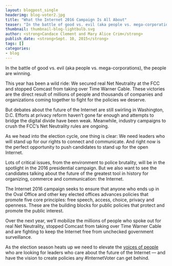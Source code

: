 ```yaml
---
layout: blogpost_single
headerimg: blog-voter2.jpg
title: "What the Internet 2016 Campaign Is All About"
teaser: "In the battle of good vs. evil (aka people vs. mega-corporations), the people are winning."
thumbnail: thumbnail-blog-lightbulb.svg
author: <strong>Candace Clement and Mary Alice Crim</strong>
publish_date: <strong>Sept. 10, 2015</strong>
tags: []
categories:
- blog
---
```


In the battle of good vs. evil (aka people vs. mega-corporations), the people are winning.

This year has been a wild ride: We secured real Net Neutrality at the FCC and stopped Comcast from taking over Time Warner Cable. These victories are the direct result of millions of people and thousands of companies and organizations coming together to fight for the policies we deserve.

But debates about the future of the Internet are still swirling in Washington, D.C. Efforts at privacy reform haven’t gone far enough and attempts to bridge the digital divide have been weak. Meanwhile, industry campaigns to crush the FCC’s Net Neutrality rules are ongoing.

As we head into the election cycle, one thing is clear: We need leaders who will stand up for our rights to connect and communicate. And right now is the perfect opportunity to push candidates to stand up for the open Internet.

Lots of critical issues, from the environment to police brutality, will be in the spotlight in the 2016 presidential campaign. But we also want to see the candidates talking about the future of the greatest tool in history for organizing, commerce and communication: the Internet.

The Internet 2016 campaign seeks to ensure that anyone who ends up in the Oval Office and other key elected offices advances policies that promote five core principles: free speech, access, choice, privacy and openness. These are the building blocks for public policies that protect and promote the public interest.

Over the next year, we’ll mobilize the millions of people who spoke out for real Net Neutrality, stopped Comcast from taking over Time Warner Cable and are fighting to keep the Internet free from unchecked government surveillance.

As the election season heats up we need to elevate the [voices of people](https://internet2016.net/blog/don't-want-to-live-in-world-internet-free/) who are looking for leaders who care about the future of the Internet — and have the vision to create policies any #InternetVoter can get behind. 
